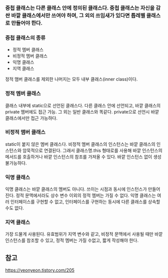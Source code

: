 ### 중첩 클래스는 다른 클래스 안에 정의된 클래스다. 중첩 클래스는 자신을 감싼 바깥 클래스에서만 쓰여야 하며, 그 외의 쓰임새가 있다면 톱레벨 클래스로 만들어야 한다.

### 중첩 클래스의 종류
 - 정적 멤버 클래스
 - 비정적 멤버 클래스
 - 익명 클래스
 - 지역 클래스
 
정적 맴버 클래스를 제외한 나머지는 모두 내부 클래스(inner class)이다.<br>
 
### 정적 멤버 클래스
클래스 내부에 static으로 선언된 클래스다.
다른 클래스 안에 선언되고, 바깥 클래스의 private 멤버에도 접근 가능. 그 외는 일반 클래스와 똑같다.
private으로 선언시 바깥 클래스에서만 접근 가능하다.
 
 
### 비정적 맴버 클래스

static이 붙지 않은 멤버 클래스다.
비정적 멤버 클래스의 인스턴스는 바깥 클래스의 인스턴스와 암묵적으로 연결된다. 그래서 클래스명.this 형태로를 사용해 바깥 인스턴스의 메서드를 호출하거나 바깥 인스턴스의 참조를 가져올 수 있다.
바깥 인스턴스 없이 생성 불가능하다.


### 익명 클래스

익명 클래스는 바깥 클래스의 멤버도 아니다. 쓰이는 시점과 동시에 인스턴스가 만들어진다. 정적 문맥에서라도 상수 변수 이외의 정적 멤버는 가질 수 없다.
익명 클래스는 여러 인터페이스를 구현할 수 없고, 인터페이스를 구현하는 동시에 다른 클래스를 상속할 수도 없다.


### 지역 클래스

가장 드물게 사용된다. 유효범위가 지역 변수와 같고, 비정적 문맥에서 사용될 때만 바깥 인스턴스를 참조할 수 있고, 정적 멤버는 가질 수없고, 짧게 작성해야 한다.


## 참고
https://yeonyeon.tistory.com/205

